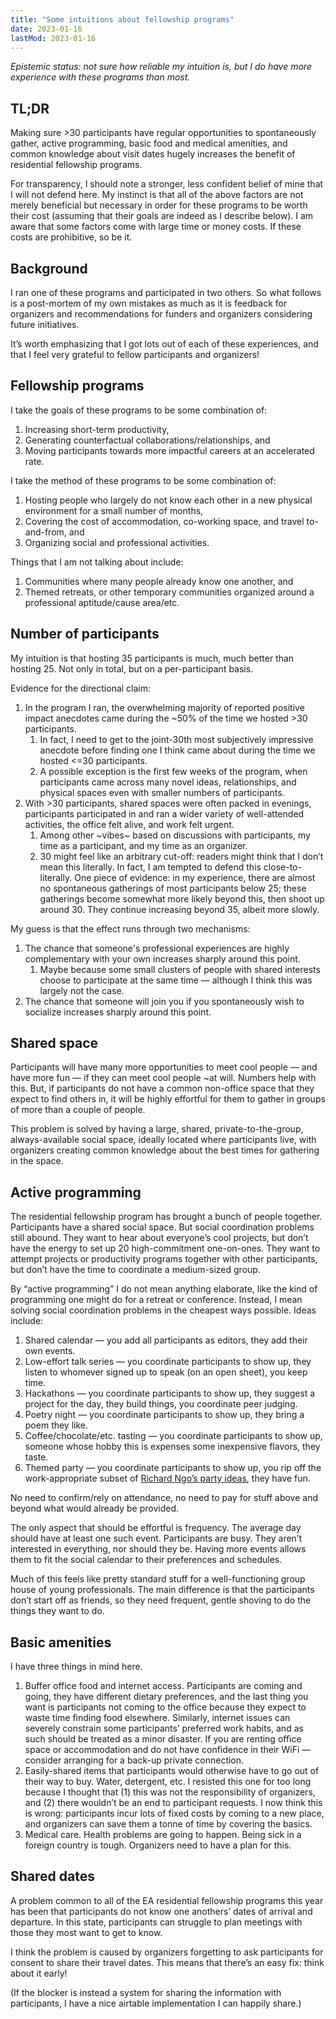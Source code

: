 ```yaml
---
title: "Some intuitions about fellowship programs"
date: 2023-01-16
lastMod: 2023-01-16
---
```


*Epistemic status: not sure how reliable my intuition is, but I do have more experience with these programs than most.*

## TL;DR

Making sure >30 participants have regular opportunities to spontaneously gather, active programming, basic food and medical amenities, and common knowledge about visit dates hugely increases the benefit of residential fellowship programs. 

For transparency, I should note a stronger, less confident belief of mine that I will not defend here. My instinct is that all of the above factors are not merely beneficial but necessary in order for these programs to be worth their cost (assuming that their goals are indeed as I describe below). I am aware that some factors come with large time or money costs. If these costs are prohibitive, so be it.

## Background

I ran one of these programs and participated in two others. So what follows is a post-mortem of my own mistakes as much as it is feedback for organizers and recommendations for funders and organizers considering future initiatives.

It’s worth emphasizing that I got lots out of each of these experiences, and that I feel very grateful to fellow participants and organizers!

## Fellowship programs

I take the goals of these programs to be some combination of:

1. Increasing short-term productivity,
2. Generating counterfactual collaborations/relationships, and
3. Moving participants towards more impactful careers at an accelerated rate.

I take the method of these programs to be some combination of:

1. Hosting people who largely do not know each other in a new physical environment for a small number of months,
2. Covering the cost of accommodation, co-working space, and travel to-and-from, and
3. Organizing social and professional activities.

Things that I am not talking about include:

1. Communities where many people already know one another, and
2. Themed retreats, or other temporary communities organized around a professional aptitude/cause area/etc.

## Number of participants

My intuition is that hosting 35 participants is much, much better than hosting 25. Not only in total, but on a per-participant basis.

Evidence for the directional claim:

1. In the program I ran, the overwhelming majority of reported positive impact anecdotes came during the ~50% of the time we hosted >30 participants.
   1. In fact, I need to get to the joint-30th most subjectively impressive anecdote before finding one I think came about during the time we hosted <=30 participants.
   2. A possible exception is the first few weeks of the program, when participants came across many novel ideas, relationships, and physical spaces even with smaller numbers of participants.
2. With >30 participants, shared spaces were often packed in evenings, participants participated in and ran a wider variety of well-attended activities, the office felt alive, and work felt urgent.
   1. Among other ~vibes~ based on discussions with participants, my time as a participant, and my time as an organizer.
   2. 30 might feel like an arbitrary cut-off: readers might think that I don’t mean this literally. In fact, I am tempted to defend this close-to-literally. One piece of evidence: in my experience, there are almost no spontaneous gatherings of most participants below 25; these gatherings become somewhat more likely beyond this, then shoot up around 30. They continue increasing beyond 35, albeit more slowly.

My guess is that the effect runs through two mechanisms:

1. The chance that someone's professional experiences are highly complementary with your own increases sharply around this point.
   1. Maybe because some small clusters of people with shared interests choose to participate at the same time — although I think this was largely not the case.
2. The chance that someone will join you if you spontaneously wish to socialize increases sharply around this point.

## Shared space

Participants will have many more opportunities to meet cool people — and have more fun — if they can meet cool people ~at will. Numbers help with this. But, if participants do not have a common non-office space that they expect to find others in, it will be highly effortful for them to gather in groups of more than a couple of people.

This problem is solved by having a large, shared, private-to-the-group, always-available social space, ideally located where participants live, with organizers creating common knowledge about the best times for gathering in the space.

## Active programming

The residential fellowship program has brought a bunch of people together. Participants have a shared social space. But social coordination problems still abound. They want to hear about everyone’s cool projects, but don’t have the energy to set up 20 high-commitment one-on-ones. They want to attempt projects or productivity programs together with other participants, but don’t have the time to coordinate a medium-sized group.

By “active programming” I do not mean anything elaborate, like the kind of programming one might do for a retreat or conference. Instead, I mean solving social coordination problems in the cheapest ways possible. Ideas include:

1. Shared calendar — you add all participants as editors, they add their own events.
2. Low-effort talk series — you coordinate participants to show up, they listen to whomever signed up to speak (on an open sheet), you keep time.
3. Hackathons — you coordinate participants to show up, they suggest a project for the day, they build things, you coordinate peer judging.
4. Poetry night — you coordinate participants to show up, they bring a poem they like.
5. Coffee/chocolate/etc. tasting — you coordinate participants to show up, someone whose hobby this is expenses some inexpensive flavors, they taste.
6. Themed party — you coordinate participants to show up, you rip off the work-appropriate subset of [Richard Ngo’s party ideas](https://twitter.com/RichardMCNgo/status/1607975213832228865), they have fun.

No need to confirm/rely on attendance, no need to pay for stuff above and beyond what would already be provided. 

The only aspect that should be effortful is frequency. The average day should have at least one such event. Participants are busy. They aren’t interested in everything, nor should they be. Having more events allows them to fit the social calendar to their preferences and schedules.

Much of this feels like pretty standard stuff for a well-functioning group house of young professionals. The main difference is that the participants don’t start off as friends, so they need frequent, gentle shoving to do the things they want to do.

## Basic amenities

I have three things in mind here.

1. Buffer office food and internet access. Participants are coming and going, they have different dietary preferences, and the last thing you want is participants not coming to the office because they expect to waste time finding food elsewhere. Similarly, internet issues can severely constrain some participants’ preferred work habits, and as such should be treated as a minor disaster. If you are renting office space or accommodation and do not have confidence in their WiFi — consider arranging for a back-up private connection.
2. Easily-shared items that participants would otherwise have to go out of their way to buy. Water, detergent, etc. I resisted this one for too long because I thought that (1) this was not the responsibility of organizers, and (2) there wouldn’t be an end to participant requests. I now think this is wrong: participants incur lots of fixed costs by coming to a new place, and organizers can save them a tonne of time by covering the basics.
3. Medical care. Health problems are going to happen. Being sick in a foreign country is tough. Organizers need to have a plan for this.
   
## Shared dates

A problem common to all of the EA residential fellowship programs this year has been that participants do not know one anothers’ dates of arrival and departure. In this state, participants can struggle to plan meetings with those they most want to get to know.

I think the problem is caused by organizers forgetting to ask participants for consent to share their travel dates. This means that there’s an easy fix: think about it early!

(If the blocker is instead a system for sharing the information with participants, I have a nice airtable implementation I can happily share.)